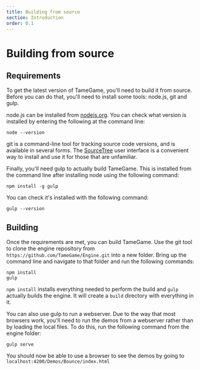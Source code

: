 ```yaml
---
title: Building from source
section: Introduction
order: 0.1
---
```

# Building from source

## Requirements

To get the latest version of TameGame, you'll need to build it from source. Before you can
do that, you'll need to install some tools: node.js, git and gulp.

node.js can be installed from [nodejs.org](http://nodejs.org). You can check what version is installed by
entering the following at the command line:

    node --version

git is a command-line tool for tracking source code versions, and is available in several
forms. The [SourceTree](http://sourcetreeapp.com/) user interface is a convenient way to 
install and use it for those that are unfamiliar.

Finally, you'll need gulp to actually build TameGame. This is installed from the command
line after installing node using the following command:

    npm install -g gulp

You can check it's installed with the following command:

    gulp --version

## Building

Once the requirements are met, you can build TameGame. Use the git tool to clone the
engine repository from `https://github.com/TameGame/Engine.git` into a new folder.
Bring up the command line and navigate to that folder and run the following commands:

	npm install
	gulp

`npm install` installs everything needed to perform the build and `gulp` actually builds
the engine. It will create a `build` directory with everything in it.

You can also use gulp to run a webserver. Due to the way that most browsers work, you'll
need to run the demos from a webserver rather than by loading the local files. To do this,
run the following command from the engine folder:

    gulp serve

You should now be able to use a browser to see the demos by going to 
`localhost:4200/Demos/Bounce/index.html`
